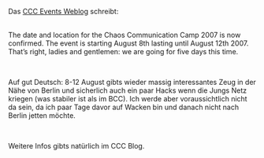 <html><body><p>Das <a href="http://events.ccc.de/2007/01/24/chaos-communication-camp-2007/" target="_blank">CCC Events Weblog</a> schreibt:<br>

<br>

The date and location for the Chaos Communication Camp 2007 is now confirmed. The event is starting August 8th lasting until August 12th 2007. That’s right, ladies and gentlemen: we are going for five days this time.<br>

<br>

Auf gut Deutsch: 8-12 August gibts wieder massig interessantes Zeug in der Nähe von Berlin und sicherlich auch ein paar Hacks wenn die Jungs Netz kriegen (was stabiler ist als im BCC). Ich werde aber voraussichtlich nicht da sein, da ich paar Tage davor auf Wacken bin und danach nicht nach Berlin jetten möchte.<br>

<br>

Weitere Infos gibts natürlich im CCC Blog.</p></body></html>